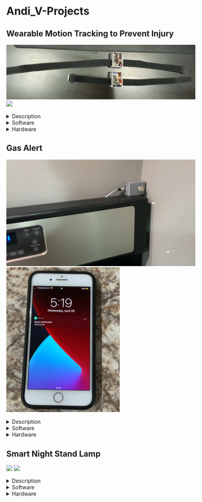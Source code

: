 # Andi_V-Projects

## Wearable Motion Tracking to Prevent Injury

<img src="README_Images/modules.PNG" width ="500" > <img src="README_Images/Wearable_Git.gif" width ="500" >

<details>
<summary>Description</summary>
<br>
This is how you dropdown.
</details>

<details>
<summary>Software</summary>
<br>
This is how you dropdown.
</details>

<details>
<summary>Hardware</summary>
<br>
This is how you dropdown.
</details>



## Gas Alert

<img src="README_Images/gas_alert.PNG" width ="500" > <img src="README_Images/notification.PNG" width ="300" >

<details>
<summary>Description</summary>
<br>
This is how you dropdown.
</details>

<details>
<summary>Software</summary>
<br>
This is how you dropdown.
</details>

<details>
<summary>Hardware</summary>
<br>
This is how you dropdown.
</details>


## Smart Night Stand Lamp

<img src="README_Images/nightstandcolors.gif" width ="500" > <img src="README_Images/Wearable_Git.gif" width ="500" >

<details>
<summary>Description</summary>
<br>
This is how you dropdown.
</details>

<details>
<summary>Software</summary>
<br>
This is how you dropdown.
</details>

<details>
<summary>Hardware</summary>
<br>
This is how you dropdown.
</details>
